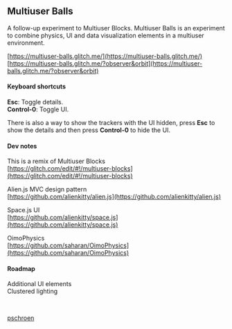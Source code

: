 ## Multiuser Balls

A follow-up experiment to Multiuser Blocks. Multiuser Balls is an experiment to combine physics, UI and data visualization elements in a multiuser environment.

[https://multiuser-balls.glitch.me/](https://multiuser-balls.glitch.me/)  
[https://multiuser-balls.glitch.me/?observer&orbit](https://multiuser-balls.glitch.me/?observer&orbit)

#### Keyboard shortcuts

**Esc**: Toggle details.  
**Control-0**: Toggle UI.  

There is also a way to show the trackers with the UI hidden, press **Esc** to show the details and then press **Control-0** to hide the UI.

#### Dev notes

This is a remix of Multiuser Blocks  
[https://glitch.com/edit/#!/multiuser-blocks](https://glitch.com/edit/#!/multiuser-blocks)

Alien.js MVC design pattern  
[https://github.com/alienkitty/alien.js](https://github.com/alienkitty/alien.js)

Space.js UI  
[https://github.com/alienkitty/space.js](https://github.com/alienkitty/space.js)

OimoPhysics  
[https://github.com/saharan/OimoPhysics](https://github.com/saharan/OimoPhysics)

#### Roadmap

Additional UI elements  
Clustered lighting  

<br>

[pschroen](https://ufo.ai/)
